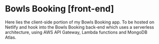 # Bowls Booking [front-end]

Here lies the client-side portion of my Bowls Booking app. To be hosted on Netlify and hook into the Bowls Booking back-end which uses a serverless architecture, using AWS API Gateway, Lambda functions and MongoDB Atlas.
